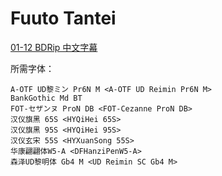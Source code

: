 # Fuuto Tantei

[01-12 BDRip 中文字幕](https://github.com/Nekomoekissaten-SUB/Nekomoekissaten-Storage/releases/download/subtitle_pkg/Fuuto_BD_zho.7z)

所需字体：
```
A-OTF UD黎ミン Pr6N M <A-OTF UD Reimin Pr6N M>
BankGothic Md BT
FOT-セザンヌ ProN DB <FOT-Cezanne ProN DB>
汉仪旗黑 65S <HYQiHei 65S>
汉仪旗黑 95S <HYQiHei 95S>
汉仪玄宋 55S <HYXuanSong 55S>
华康翩翩体W5-A <DFHanziPenW5-A>
森泽UD黎明体 Gb4 M <UD Reimin SC Gb4 M>
```
